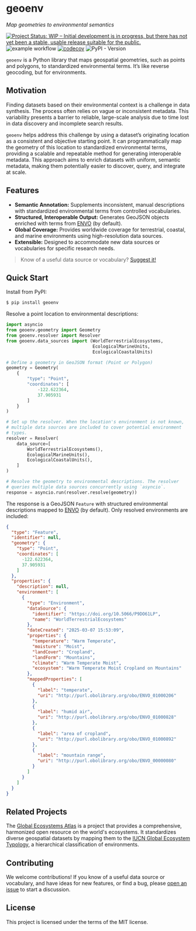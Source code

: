 # geoenv

_Map geometries to environmental semantics_

[![Project Status: WIP – Initial development is in progress, but there has not yet been a stable, usable release suitable for the public.](https://www.repostatus.org/badges/latest/wip.svg)](https://www.repostatus.org/#wip)
![example workflow](https://github.com/clnsmth/geoenv/actions/workflows/ci-cd.yml/badge.svg)
[![codecov](https://codecov.io/github/clnsmth/geoenv/graph/badge.svg?token=2J4MNIXCTD)](https://codecov.io/github/clnsmth/geoenv)
![PyPI - Version](https://img.shields.io/pypi/v/geoenv?color=blue)


`geoenv` is a Python library that maps geospatial geometries, such as points and polygons, to standardized environmental terms. It’s like reverse geocoding, but for environments.

## Motivation

Finding datasets based on their environmental context is a challenge in data synthesis. The process often relies on vague or inconsistent metadata. This variability presents a barrier to reliable, large-scale analysis due to time lost in data discovery and incomplete search results.

`geoenv` helps address this challenge by using a dataset’s originating location as a consistent and objective starting point. It can programmatically map the geometry of this location to standardized environmental terms, providing a scalable and repeatable method for generating interoperable metadata. This approach aims to enrich datasets with uniform, semantic metadata, making them potentially easier to discover, query, and integrate at scale.


## Features

- **Semantic Annotation:** Supplements inconsistent, manual descriptions with standardized environmental terms from controlled vocabularies.
- **Structured, Interoperable Output:** Generates GeoJSON objects enriched with terms from [ENVO](https://sites.google.com/site/environmentontology/) (by default).
- **Global Coverage:** Provides worldwide coverage for terrestrial, coastal, and marine environments using high-resolution data sources.
- **Extensible:** Designed to accommodate new data sources or vocabularies for specific research needs.

> Know of a useful data source or vocabulary? [Suggest it!](https://github.com/clnsmth/geoenv/issues)

## Quick Start

Install from PyPI:

```bash
$ pip install geoenv
```

Resolve a point location to environmental descriptions:

```python
import asyncio
from geoenv.geometry import Geometry
from geoenv.resolver import Resolver
from geoenv.data_sources import (WorldTerrestrialEcosystems,
                                 EcologicalMarineUnits,
                                 EcologicalCoastalUnits)

# Define a geometry in GeoJSON format (Point or Polygon)
geometry = Geometry(
    {
        "type": "Point",
        "coordinates": [
            -122.622364,
            37.905931
        ]
    }
)

# Set up the resolver. When the location's environment is not known, 
# multiple data sources are included to cover potential environment 
# types.
resolver = Resolver(
    data_source=[
        WorldTerrestrialEcosystems(),
        EcologicalMarineUnits(),
        EcologicalCoastalUnits(),
    ]
)

# Resolve the geometry to environmental descriptions. The resolver 
# queries multiple data sources concurrently using `asyncio`.
response = asyncio.run(resolver.resolve(geometry))
```

The response is a GeoJSON `Feature` with structured environmental descriptions mapped to [ENVO](https://sites.google.com/site/environmentontology/) (by default). Only resolved environments are included:

```json
{
  "type": "Feature",
  "identifier": null,
  "geometry": {
    "type": "Point",
    "coordinates": [
      -122.622364,
      37.905931
    ]
  },
  "properties": {
    "description": null,
    "environment": [
      {
        "type": "Environment",
        "dataSource": {
          "identifier": "https://doi.org/10.5066/P9DO61LP",
          "name": "WorldTerrestrialEcosystems"
        },
        "dateCreated": "2025-03-07 15:53:09",
        "properties": {
          "temperature": "Warm Temperate",
          "moisture": "Moist",
          "landCover": "Cropland",
          "landForm": "Mountains",
          "climate": "Warm Temperate Moist",
          "ecosystem": "Warm Temperate Moist Cropland on Mountains"
        },
        "mappedProperties": [
          {
            "label": "temperate",
            "uri": "http://purl.obolibrary.org/obo/ENVO_01000206"
          },
          {
            "label": "humid air",
            "uri": "http://purl.obolibrary.org/obo/ENVO_01000828"
          },
          {
            "label": "area of cropland",
            "uri": "http://purl.obolibrary.org/obo/ENVO_01000892"
          },
          {
            "label": "mountain range",
            "uri": "http://purl.obolibrary.org/obo/ENVO_00000080"
          }
        ]
      }
    ]
  }
}


```

## Related Projects

The [Global Ecosystems Atlas](https://globalecosystemsatlas.org/) is a project that provides a comprehensive, harmonized open resource on the world's ecosystems. It standardizes diverse geospatial datasets by mapping them to the [IUCN Global Ecosystem Typology](https://global-ecosystems.org/), a hierarchical classification of environments.

## Contributing

We welcome contributions! If you know of a useful data source or vocabulary, and have ideas for new features, or find a bug, please [open an issue](https://github.com/clnsmth/geoenv/issues) to start a discussion.

## License

This project is licensed under the terms of the MIT license.